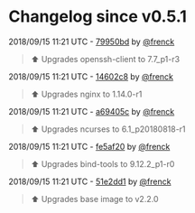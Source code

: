 # Changelog since v0.5.1

2018/09/15 11:21 UTC - [79950bd](https://github.com/hassio-addons/addon-ide/commit/79950bd1aa1807fb00cf71e6a6081847f463fd42) by [@frenck](https://github.com/frenck)
> :arrow_up: Upgrades openssh-client to 7.7_p1-r3 

2018/09/15 11:21 UTC - [14602c8](https://github.com/hassio-addons/addon-ide/commit/14602c833852c1caec6e9cd7851a4d48d2da69c9) by [@frenck](https://github.com/frenck)
> :arrow_up: Upgrades nginx to 1.14.0-r1 

2018/09/15 11:21 UTC - [a69405c](https://github.com/hassio-addons/addon-ide/commit/a69405c565353d3e406b1448e1136c9dae7e40eb) by [@frenck](https://github.com/frenck)
> :arrow_up: Upgrades ncurses to 6.1_p20180818-r1 

2018/09/15 11:21 UTC - [fe5af20](https://github.com/hassio-addons/addon-ide/commit/fe5af207d76987f11013194d7e5ec7ee151e773a) by [@frenck](https://github.com/frenck)
> :arrow_up: Upgrades bind-tools to 9.12.2_p1-r0 

2018/09/15 11:21 UTC - [51e2dd1](https://github.com/hassio-addons/addon-ide/commit/51e2dd15083fae4aab8862a0ccc652a17e9fdf7f) by [@frenck](https://github.com/frenck)
> :arrow_up: Upgrades base image to v2.2.0 

